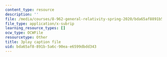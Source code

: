 ```yaml
---
content_type: resource
description: ''
file: /media/courses/8-962-general-relativity-spring-2020/bda65af8891b5a6c90eae6599dbdd343_LoIq6KElVxs.vtt
file_type: application/x-subrip
learning_resource_types: []
ocw_type: OCWFile
resourcetype: Other
title: 3play caption file
uid: bda65af8-891b-5a6c-90ea-e6599dbdd343
---
```

